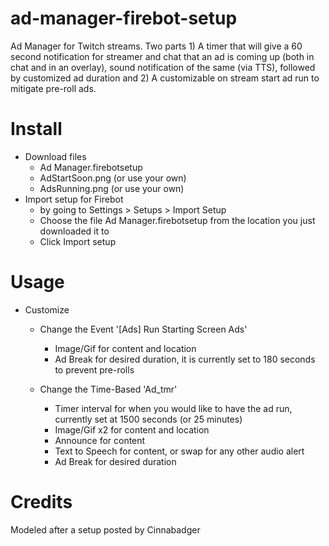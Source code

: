# ad-manager-firebot-setup

Ad Manager for Twitch streams. Two parts 1) A timer that will give a 60 second notification for streamer and chat that an ad is coming up (both in chat and in an overlay), sound notification of the same (via TTS), followed by customized ad duration  and 2) A customizable on stream start ad run to mitigate pre-roll ads.

# Install

+ Download files
    + Ad Manager.firebotsetup
    + AdStartSoon.png (or use your own)
    + AdsRunning.png (or use your own)
+ Import setup for Firebot
    + by going to Settings > Setups > Import Setup
    + Choose the file Ad Manager.firebotsetup from the location you just downloaded it to
    + Click Import setup

# Usage

+ Customize
    + Change the Event '[Ads] Run Starting Screen Ads'
        + Image/Gif for content and location
        + Ad Break for desired duration, it is currently set to 180 seconds to prevent pre-rolls

    + Change the Time-Based 'Ad_tmr'
        + Timer interval for when you would like to have the ad run, currently set at 1500 seconds (or 25 minutes)
        + Image/Gif x2 for content and location
        + Announce for content
        + Text to Speech for content, or swap for any other audio alert
        + Ad Break for desired duration

# Credits
Modeled after a setup posted by Cinnabadger